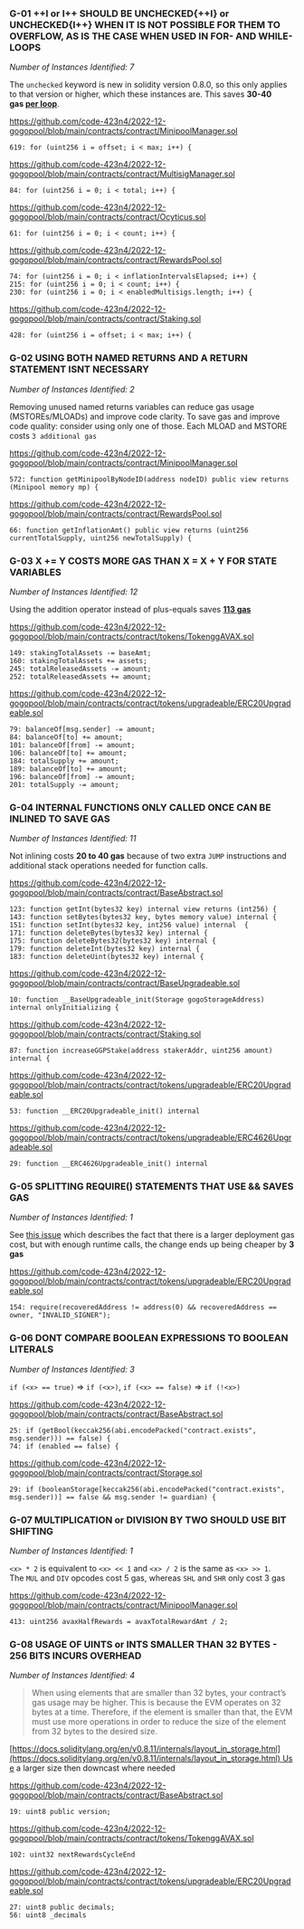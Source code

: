 ### G-01 ++I or I++ SHOULD BE UNCHECKED{++I} or UNCHECKED{I++} WHEN IT IS NOT POSSIBLE FOR THEM TO OVERFLOW, AS IS THE CASE WHEN USED IN FOR- AND WHILE-LOOPS

*Number of Instances Identified: 7*

The `unchecked` keyword is new in solidity version 0.8.0, so this only applies to that version or higher, which these instances are. This saves **30-40 gas [per loop](https://gist.github.com/hrkrshnn/ee8fabd532058307229d65dcd5836ddc#the-increment-in-for-loop-post-condition-can-be-made-unchecked)**.

https://github.com/code-423n4/2022-12-gogopool/blob/main/contracts/contract/MinipoolManager.sol

```
619: for (uint256 i = offset; i < max; i++) {
```

https://github.com/code-423n4/2022-12-gogopool/blob/main/contracts/contract/MultisigManager.sol

```
84: for (uint256 i = 0; i < total; i++) {
```

https://github.com/code-423n4/2022-12-gogopool/blob/main/contracts/contract/Ocyticus.sol

```
61: for (uint256 i = 0; i < count; i++) {
```

https://github.com/code-423n4/2022-12-gogopool/blob/main/contracts/contract/RewardsPool.sol

```
74: for (uint256 i = 0; i < inflationIntervalsElapsed; i++) {
215: for (uint256 i = 0; i < count; i++) {
230: for (uint256 i = 0; i < enabledMultisigs.length; i++) {
```

https://github.com/code-423n4/2022-12-gogopool/blob/main/contracts/contract/Staking.sol

```
428: for (uint256 i = offset; i < max; i++) {
```


### G-02 USING BOTH NAMED RETURNS AND A RETURN STATEMENT ISNT NECESSARY

*Number of Instances Identified: 2*

Removing unused named returns variables can reduce gas usage (MSTOREs/MLOADs) and improve code clarity. To save gas and improve code quality: consider using only one of those.
Each MLOAD and MSTORE costs `3 additional gas`

https://github.com/code-423n4/2022-12-gogopool/blob/main/contracts/contract/MinipoolManager.sol

```
572: function getMinipoolByNodeID(address nodeID) public view returns (Minipool memory mp) {
```

https://github.com/code-423n4/2022-12-gogopool/blob/main/contracts/contract/RewardsPool.sol

```
66: function getInflationAmt() public view returns (uint256 currentTotalSupply, uint256 newTotalSupply) {
```


### G-03 X += Y COSTS MORE GAS THAN X = X + Y FOR STATE VARIABLES

*Number of Instances Identified: 12*

Using the addition operator instead of plus-equals saves **[113 gas]([https://gist.github.com/IllIllI000/cbbfb267425b898e5be734d4008d4fe8)**

https://github.com/code-423n4/2022-12-gogopool/blob/main/contracts/contract/tokens/TokenggAVAX.sol

```
149: stakingTotalAssets -= baseAmt;
160: stakingTotalAssets += assets;
245: totalReleasedAssets -= amount;
252: totalReleasedAssets += amount;
```

https://github.com/code-423n4/2022-12-gogopool/blob/main/contracts/contract/tokens/upgradeable/ERC20Upgradeable.sol

```
79: balanceOf[msg.sender] -= amount;
84: balanceOf[to] += amount;
101: balanceOf[from] -= amount;
106: balanceOf[to] += amount;
184: totalSupply += amount;
189: balanceOf[to] += amount;
196: balanceOf[from] -= amount;
201: totalSupply -= amount;
```

### G-04 INTERNAL FUNCTIONS ONLY CALLED ONCE CAN BE INLINED TO SAVE GAS

*Number of Instances Identified: 11*

Not inlining costs **20 to 40 gas** because of two extra `JUMP` instructions and additional stack operations needed for function calls.

https://github.com/code-423n4/2022-12-gogopool/blob/main/contracts/contract/BaseAbstract.sol

```
123: function getInt(bytes32 key) internal view returns (int256) {
143: function setBytes(bytes32 key, bytes memory value) internal {
151: function setInt(bytes32 key, int256 value) internal  {
171: function deleteBytes(bytes32 key) internal {
175: function deleteBytes32(bytes32 key) internal {
179: function deleteInt(bytes32 key) internal {
183: function deleteUint(bytes32 key) internal {
```

https://github.com/code-423n4/2022-12-gogopool/blob/main/contracts/contract/BaseUpgradeable.sol

```
10: function __BaseUpgradeable_init(Storage gogoStorageAddress) internal onlyInitializing {
```

https://github.com/code-423n4/2022-12-gogopool/blob/main/contracts/contract/Staking.sol

```
87: function increaseGGPStake(address stakerAddr, uint256 amount) internal {
```

https://github.com/code-423n4/2022-12-gogopool/blob/main/contracts/contract/tokens/upgradeable/ERC20Upgradeable.sol

```
53: function __ERC20Upgradeable_init() internal
```

https://github.com/code-423n4/2022-12-gogopool/blob/main/contracts/contract/tokens/upgradeable/ERC4626Upgradeable.sol

```
29: function __ERC4626Upgradeable_init() internal
```


### G-05 SPLITTING REQUIRE() STATEMENTS THAT USE && SAVES GAS

*Number of Instances Identified: 1*

See [this issue](https://github.com/code-423n4/2022-01-xdefi-findings/issues/128) which describes the fact that there is a larger deployment gas cost, but with enough runtime calls, the change ends up being cheaper by **3 gas**

https://github.com/code-423n4/2022-12-gogopool/blob/main/contracts/contract/tokens/upgradeable/ERC20Upgradeable.sol

```
154: require(recoveredAddress != address(0) && recoveredAddress == owner, "INVALID_SIGNER");
```


### G-06 DONT COMPARE BOOLEAN EXPRESSIONS TO BOOLEAN LITERALS

*Number of Instances Identified: 3*

`if (<x> == true)` => `if (<x>)`, `if (<x> == false)` => `if (!<x>)`

https://github.com/code-423n4/2022-12-gogopool/blob/main/contracts/contract/BaseAbstract.sol

```
25: if (getBool(keccak256(abi.encodePacked("contract.exists", msg.sender))) == false) {
74: if (enabled == false) {
```

https://github.com/code-423n4/2022-12-gogopool/blob/main/contracts/contract/Storage.sol

```
29: if (booleanStorage[keccak256(abi.encodePacked("contract.exists", msg.sender))] == false && msg.sender != guardian) {
```


### G-07 MULTIPLICATION or DIVISION BY TWO SHOULD USE BIT SHIFTING

*Number of Instances Identified: 1*

`<x> * 2` is equivalent to `<x> << 1` and `<x> / 2` is the same as `<x> >> 1`. The `MUL` and `DIV` opcodes cost 5 gas, whereas `SHL` and `SHR` only cost 3 gas

https://github.com/code-423n4/2022-12-gogopool/blob/main/contracts/contract/MinipoolManager.sol

```
413: uint256 avaxHalfRewards = avaxTotalRewardAmt / 2;
```

### G-08 USAGE OF UINTS or INTS SMALLER THAN 32 BYTES - 256 BITS INCURS OVERHEAD

*Number of Instances Identified: 4*

> When using elements that are smaller than 32 bytes, your contract’s gas usage may be higher. This is because the EVM operates on 32 bytes at a time. Therefore, if the element is smaller than that, the EVM must use more operations in order to reduce the size of the element from 32 bytes to the desired size.

[https://docs.soliditylang.org/en/v0.8.11/internals/layout_in_storage.html](https://docs.soliditylang.org/en/v0.8.11/internals/layout_in_storage.html) Use a larger size then downcast where needed


https://github.com/code-423n4/2022-12-gogopool/blob/main/contracts/contract/BaseAbstract.sol

```
19: uint8 public version;
```

https://github.com/code-423n4/2022-12-gogopool/blob/main/contracts/contract/tokens/TokenggAVAX.sol

```
102: uint32 nextRewardsCycleEnd
```

https://github.com/code-423n4/2022-12-gogopool/blob/main/contracts/contract/tokens/upgradeable/ERC20Upgradeable.sol

```
27: uint8 public decimals;
56: uint8 _decimals
```